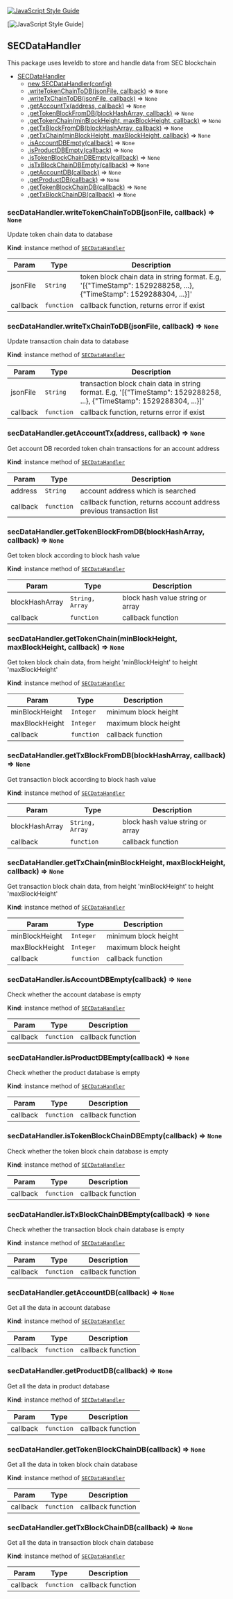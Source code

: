 <a name="SECDataHandler"></a>

[![JavaScript Style Guide](https://cdn.rawgit.com/standard/standard/master/badge.svg)](https://github.com/standard/standard) 

[![JavaScript Style Guide](https://img.shields.io/badge/code_style-standard-brightgreen.svg)]

## SECDataHandler

This package uses leveldb to store and handle data from SEC blockchain

* [SECDataHandler](#SECDataHandler)
    * [new SECDataHandler(config)](#new_SECDataHandler_new)
    * [.writeTokenChainToDB(jsonFile, callback)](#SECDataHandler+writeTokenChainToDB) => <code>None</code>
    * [.writeTxChainToDB(jsonFile, callback)](#SECDataHandler+writeTxChainToDB) => <code>None</code>
    * [.getAccountTx(address, callback)](#SECDataHandler+getAccountTx) => <code>None</code>
    * [.getTokenBlockFromDB(blockHashArray, callback)](#SECDataHandler+getTokenBlockFromDB) => <code>None</code>
    * [.getTokenChain(minBlockHeight, maxBlockHeight, callback)](#SECDataHandler+getTokenChain) => <code>None</code>
    * [.getTxBlockFromDB(blockHashArray, callback)](#SECDataHandler+getTxBlockFromDB) => <code>None</code>
    * [.getTxChain(minBlockHeight, maxBlockHeight, callback)](#SECDataHandler+getTxChain) => <code>None</code>
    * [.isAccountDBEmpty(callback)](#SECDataHandler+isAccountDBEmpty) => <code>None</code>
    * [.isProductDBEmpty(callback)](#SECDataHandler+isProductDBEmpty) => <code>None</code>
    * [.isTokenBlockChainDBEmpty(callback)](#SECDataHandler+isTokenBlockChainDBEmpty) => <code>None</code>
    * [.isTxBlockChainDBEmpty(callback)](#SECDataHandler+isTxBlockChainDBEmpty) => <code>None</code>
    * [.getAccountDB(callback)](#SECDataHandler+getAccountDB) => <code>None</code>
    * [.getProductDB(callback)](#SECDataHandler+getProductDB) => <code>None</code>
    * [.getTokenBlockChainDB(callback)](#SECDataHandler+getTokenBlockChainDB) => <code>None</code>
    * [.getTxBlockChainDB(callback)](#SECDataHandler+getTxBlockChainDB) => <code>None</code>

<a name="SECDataHandler+writeTokenChainToDB"></a>

### secDataHandler.writeTokenChainToDB(jsonFile, callback) => <code>None</code>
Update token chain data to database

**Kind**: instance method of [<code>SECDataHandler</code>](#SECDataHandler)  

| Param | Type | Description |
| --- | --- | --- |
| jsonFile | <code>String</code> | token block chain data in string format. E.g, '[{"TimeStamp": 1529288258, ...}, {"TimeStamp": 1529288304, ...}]' |
| callback | <code>function</code> | callback function, returns error if exist |


<a name="SECDataHandler+writeTxChainToDB"></a>

### secDataHandler.writeTxChainToDB(jsonFile, callback) => <code>None</code>
Update transaction chain data to database

**Kind**: instance method of [<code>SECDataHandler</code>](#SECDataHandler)  

| Param | Type | Description |
| --- | --- | --- |
| jsonFile | <code>String</code> | transaction block chain data in string format.  E.g, '[{"TimeStamp": 1529288258, ...}, {"TimeStamp": 1529288304, ...}]' |
| callback | <code>function</code> | callback function, returns error if exist |


<a name="SECDataHandler+getAccountTx"></a>

### secDataHandler.getAccountTx(address, callback) => <code>None</code>
Get account DB recorded token chain transactions for an account address

**Kind**: instance method of [<code>SECDataHandler</code>](#SECDataHandler)  

| Param | Type | Description |
| --- | --- | --- |
| address | <code>String</code> | account address which is searched |
| callback | <code>function</code> | callback function, returns account address previous transaction list |


<a name="SECDataHandler+getTokenBlockFromDB"></a>

### secDataHandler.getTokenBlockFromDB(blockHashArray, callback) => <code>None</code>
Get token block according to block hash value

**Kind**: instance method of [<code>SECDataHandler</code>](#SECDataHandler)  

| Param | Type | Description |
| --- | --- | --- |
| blockHashArray | <code>String, Array</code> | block hash value string or array |
| callback | <code>function</code> | callback function |


<a name="SECDataHandler+getTokenChain"></a>

### secDataHandler.getTokenChain(minBlockHeight, maxBlockHeight, callback) => <code>None</code>
Get token block chain data, from height 'minBlockHeight' to height 'maxBlockHeight'

**Kind**: instance method of [<code>SECDataHandler</code>](#SECDataHandler)  

| Param | Type | Description |
| --- | --- | --- |
| minBlockHeight | <code>Integer</code> | minimum block height |
| maxBlockHeight | <code>Integer</code> | maximum block height |
| callback | <code>function</code> | callback function |


<a name="SECDataHandler+getTxBlockFromDB"></a>

### secDataHandler.getTxBlockFromDB(blockHashArray, callback) => <code>None</code>
Get transaction block according to block hash value

**Kind**: instance method of [<code>SECDataHandler</code>](#SECDataHandler)  

| Param | Type | Description |
| --- | --- | --- |
| blockHashArray | <code>String, Array</code> | block hash value string or array |
| callback | <code>function</code> | callback function |


<a name="SECDataHandler+getTxChain"></a>

### secDataHandler.getTxChain(minBlockHeight, maxBlockHeight, callback) => <code>None</code>
Get transaction block chain data, from height 'minBlockHeight' to height 'maxBlockHeight'

**Kind**: instance method of [<code>SECDataHandler</code>](#SECDataHandler)  

| Param | Type | Description |
| --- | --- | --- |
| minBlockHeight | <code>Integer</code> | minimum block height |
| maxBlockHeight | <code>Integer</code> | maximum block height |
| callback | <code>function</code> | callback function |


<a name="SECDataHandler+isAccountDBEmpty"></a>

### secDataHandler.isAccountDBEmpty(callback) => <code>None</code>
Check whether the account database is empty

**Kind**: instance method of [<code>SECDataHandler</code>](#SECDataHandler)  

| Param | Type | Description |
| --- | --- | --- |
| callback | <code>function</code> | callback function |

<a name="SECDataHandler+isProductDBEmpty"></a>

### secDataHandler.isProductDBEmpty(callback) => <code>None</code>
Check whether the product database is empty

**Kind**: instance method of [<code>SECDataHandler</code>](#SECDataHandler)  

| Param | Type | Description |
| --- | --- | --- |
| callback | <code>function</code> | callback function |

<a name="SECDataHandler+isTokenBlockChainDBEmpty"></a>

### secDataHandler.isTokenBlockChainDBEmpty(callback) => <code>None</code>
Check whether the token block chain database is empty

**Kind**: instance method of [<code>SECDataHandler</code>](#SECDataHandler)  

| Param | Type | Description |
| --- | --- | --- |
| callback | <code>function</code> | callback function |

<a name="SECDataHandler+isTxBlockChainDBEmpty"></a>

### secDataHandler.isTxBlockChainDBEmpty(callback) => <code>None</code>
Check whether the transaction block chain database is empty

**Kind**: instance method of [<code>SECDataHandler</code>](#SECDataHandler)  

| Param | Type | Description |
| --- | --- | --- |
| callback | <code>function</code> | callback function |


<a name="SECDataHandler+getAccountDB"></a>

### secDataHandler.getAccountDB(callback) => <code>None</code>
Get all the data in account database

**Kind**: instance method of [<code>SECDataHandler</code>](#SECDataHandler)  

| Param | Type | Description |
| --- | --- | --- |
| callback | <code>function</code> | callback function |

<a name="SECDataHandler+getProductDB"></a>

### secDataHandler.getProductDB(callback) => <code>None</code>
Get all the data in product database

**Kind**: instance method of [<code>SECDataHandler</code>](#SECDataHandler)  

| Param | Type | Description |
| --- | --- | --- |
| callback | <code>function</code> | callback function |

<a name="SECDataHandler+getTokenBlockChainDB"></a>

### secDataHandler.getTokenBlockChainDB(callback) => <code>None</code>
Get all the data in token block chain database

**Kind**: instance method of [<code>SECDataHandler</code>](#SECDataHandler)  

| Param | Type | Description |
| --- | --- | --- |
| callback | <code>function</code> | callback function |

<a name="SECDataHandler+getTxBlockChainDB"></a>

### secDataHandler.getTxBlockChainDB(callback) => <code>None</code>
Get all the data in transaction block chain database

**Kind**: instance method of [<code>SECDataHandler</code>](#SECDataHandler)  

| Param | Type | Description |
| --- | --- | --- |
| callback | <code>function</code> | callback function |
